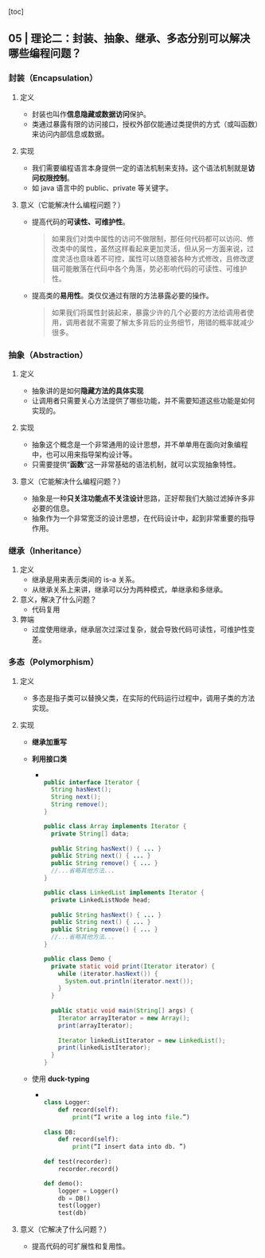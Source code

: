 [toc]

## 05 | 理论二：封装、抽象、继承、多态分别可以解决哪些编程问题？

### 封装（Encapsulation）

1. 定义

    -   封装也叫作**信息隐藏或数据访问**保护。
    -   类通过暴露有限的访问接口，授权外部仅能通过类提供的方式（或叫函数）来访问内部信息或数据。

2. 实现

    - 我们需要编程语言本身提供一定的语法机制来支持。这个语法机制就是**访问权限控制**。
    - 如 java 语言中的 public、private 等关键字。

3. 意义（它能解决什么编程问题？）
    -   提高代码的**可读性、可维护性**。

    	> 如果我们对类中属性的访问不做限制，那任何代码都可以访问、修改类中的属性，虽然这样看起来更加灵活，但从另一方面来说，过度灵活也意味着不可控，属性可以随意被各种方式修改，且修改逻辑可能散落在代码中各个角落，势必影响代码的可读性、可维护性。

    -   提高类的**易用性**。类仅仅通过有限的方法暴露必要的操作。

    	> 如果我们将属性封装起来，暴露少许的几个必要的方法给调用者使用，调用者就不需要了解太多背后的业务细节，用错的概率就减少很多。

### 抽象（Abstraction）

1. 定义

    -   抽象讲的是如何**隐藏方法的具体实现**
    -   让调用者只需要关心方法提供了哪些功能，并不需要知道这些功能是如何实现的。
2. 实现
    - 抽象这个概念是一个非常通用的设计思想，并不单单用在面向对象编程中，也可以用来指导架构设计等。
    - 只需要提供“**函数**”这一非常基础的语法机制，就可以实现抽象特性。
3. 意义（它能解决什么编程问题？）
    -   抽象是一种**只关注功能点不关注设计**思路，正好帮我们大脑过滤掉许多非必要的信息。
    -   抽象作为一个非常宽泛的设计思想，在代码设计中，起到非常重要的指导作用。

### 继承（Inheritance）

1. 定义
    -   继承是用来表示类间的 is-a 关系。
    -   从继承关系上来讲，继承可以分为两种模式，单继承和多继承。
2. 意义，解决了什么问题？
    -   代码复用
3. 弊端
    -   过度使用继承，继承层次过深过复杂，就会导致代码可读性，可维护性变差。

### 多态（Polymorphism）

1. 定义

    -   多态是指子类可以替换父类，在实际的代码运行过程中，调用子类的方法实现。

2. 实现

    - **继承加重写**

    -   **利用接口类**

        -   ```java 
            
            public interface Iterator {
              String hasNext();
              String next();
              String remove();
            }
            
            public class Array implements Iterator {
              private String[] data;
              
              public String hasNext() { ... }
              public String next() { ... }
              public String remove() { ... }
              //...省略其他方法...
            }
            
            public class LinkedList implements Iterator {
              private LinkedListNode head;
              
              public String hasNext() { ... }
              public String next() { ... }
              public String remove() { ... }
              //...省略其他方法... 
            }
            
            public class Demo {
              private static void print(Iterator iterator) {
                while (iterator.hasNext()) {
                  System.out.println(iterator.next());
                }
              }
              
              public static void main(String[] args) {
                Iterator arrayIterator = new Array();
                print(arrayIterator);
                
                Iterator linkedListIterator = new LinkedList();
                print(linkedListIterator);
              }
            }
            ```

    -   使用 **duck-typing**

        -   ```python
            
            class Logger:
                def record(self):
                    print(“I write a log into file.”)
                    
            class DB:
                def record(self):
                    print(“I insert data into db. ”)
                    
            def test(recorder):
                recorder.record()
            
            def demo():
                logger = Logger()
                db = DB()
                test(logger)
                test(db)
            ```

3. 意义（它解决了什么问题？）

    -   提高代码的可扩展性和复用性。

